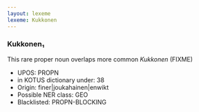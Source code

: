 ```yaml
---
layout: lexeme
lexeme: Kukkonen
---
```


###  Kukkonen₁

This rare proper noun overlaps more common *Kukkonen* (FIXME)
* UPOS:  PROPN
* in KOTUS dictionary under:  38
* Origin:  finer|joukahainen|enwikt
* Possible NER class:  GEO
* Blacklisted:  PROPN-BLOCKING

